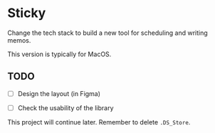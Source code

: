 # Sticky

Change the tech stack to build a new tool for scheduling and writing memos.

This version is typically for MacOS.

## TODO
- [ ] Design the layout (in Figma)

- [ ] Check the usability of the library

This project will continue later.
Remember to delete `.DS_Store`.